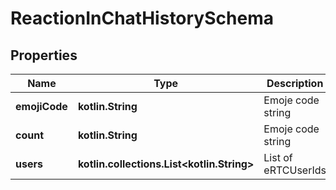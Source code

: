 
# ReactionInChatHistorySchema

## Properties
Name | Type | Description | Notes
------------ | ------------- | ------------- | -------------
**emojiCode** | **kotlin.String** | Emoje code string |  [optional]
**count** | **kotlin.String** | Emoje code string |  [optional]
**users** | **kotlin.collections.List&lt;kotlin.String&gt;** | List of eRTCUserIds |  [optional]



